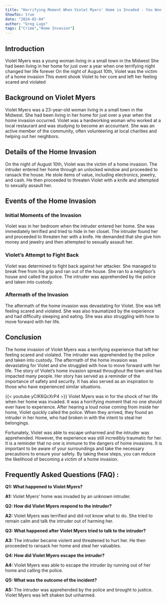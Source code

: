 ```yaml
---
title: "Horrifying Moment When Violet Myers' Home is Invaded - You Won't Believe What Happened Next!"
ShowToc: true 
date: "2024-02-04"
author: "Greg Lugo" 
tags: ["Crime","Home Invasion"]
---
```

## Introduction

Violet Myers was a young woman living in a small town in the Midwest She had been living in her home for just over a year when one terrifying night changed her life forever On the night of August 10th, Violet was the victim of a home invasion This event shook Violet to her core and left her feeling scared and violated 

## Background on Violet Myers

Violet Myers was a 23-year-old woman living in a small town in the Midwest. She had been living in her home for just over a year when the home invasion occurred. Violet was a hardworking woman who worked at a local restaurant and was studying to become an accountant. She was an active member of the community, often volunteering at local charities and helping out her neighbors. 

## Details of the Home Invasion

On the night of August 10th, Violet was the victim of a home invasion. The intruder entered her home through an unlocked window and proceeded to ransack the house. He stole items of value, including electronics, jewelry, and cash. He then proceeded to threaten Violet with a knife and attempted to sexually assault her. 

## Events of the Home Invasion

### Initial Moments of the Invasion

Violet was in her bedroom when the intruder entered her home. She was immediately terrified and tried to hide in her closet. The intruder found her and proceeded to threaten her with a knife. He demanded that she give him money and jewelry and then attempted to sexually assault her. 

### Violet’s Attempt to Fight Back

Violet was determined to fight back against her attacker. She managed to break free from his grip and ran out of the house. She ran to a neighbor’s house and called the police. The intruder was apprehended by the police and taken into custody. 

### Aftermath of the Invasion

The aftermath of the home invasion was devastating for Violet. She was left feeling scared and violated. She was also traumatized by the experience and had difficulty sleeping and eating. She was also struggling with how to move forward with her life. 

## Conclusion

The home invasion of Violet Myers was a terrifying experience that left her feeling scared and violated. The intruder was apprehended by the police and taken into custody. The aftermath of the home invasion was devastating for Violet and she struggled with how to move forward with her life. The story of Violet’s home invasion spread throughout the town and has impacted many people. Her story has served as a reminder of the importance of safety and security. It has also served as an inspiration to those who have experienced similar situations.

{{< youtube yClK6QcXrP4 >}} 
Violet Myers was in for the shock of her life when her home was invaded. It was a horrifying moment that no one should ever have to experience. After hearing a loud noise coming from inside her home, Violet quickly called the police. When they arrived, they found an intruder in her home, who had broken in with the intent to steal her belongings.

Fortunately, Violet was able to escape unharmed and the intruder was apprehended. However, the experience was still incredibly traumatic for her. It is a reminder that no one is immune to the dangers of home invasions. It is important to be aware of your surroundings and take the necessary precautions to ensure your safety. By taking these steps, you can reduce the likelihood of becoming a victim of a home invasion.

## Frequently Asked Questions (FAQ) :
**Q1: What happened to Violet Myers?**

**A1:** Violet Myers' home was invaded by an unknown intruder. 

**Q2: How did Violet Myers respond to the intruder?**

**A2:** Violet Myers was terrified and did not know what to do. She tried to remain calm and talk the intruder out of harming her. 

**Q3: What happened after Violet Myers tried to talk to the intruder?**

**A3:** The intruder became violent and threatened to hurt her. He then proceeded to ransack her home and steal her valuables. 

**Q4: How did Violet Myers escape the intruder?**

**A4:** Violet Myers was able to escape the intruder by running out of her home and calling the police. 

**Q5: What was the outcome of the incident?**

**A5:** The intruder was apprehended by the police and brought to justice. Violet Myers was left shaken but unharmed.



